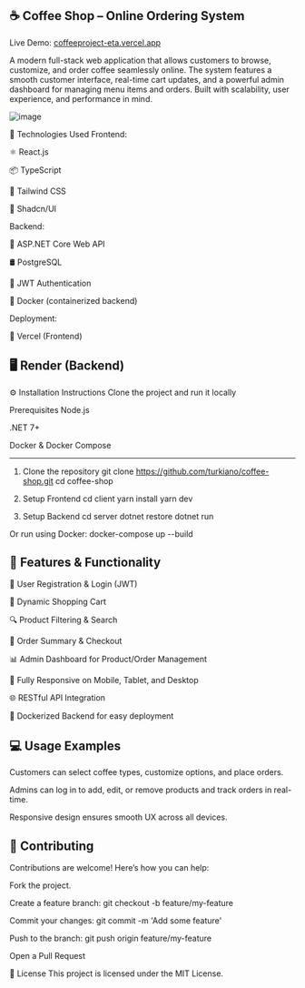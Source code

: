 ☕ Coffee Shop – Online Ordering System
------------------------------------------------
Live Demo: [coffeeproject-eta.vercel.app](https://coffeeproject-eta.vercel.app/)

A modern full-stack web application that allows customers to browse, customize, and order coffee seamlessly online. The system features a smooth customer interface, real-time cart updates, and a powerful admin dashboard for managing menu items and orders. Built with scalability, user experience, and performance in mind.

![image](https://github.com/user-attachments/assets/91ccb4b1-0507-48f2-a717-acc8c3027777)


🚀 Technologies Used
Frontend:

⚛️ React.js

📦 TypeScript

🎨 Tailwind CSS

💅 Shadcn/UI

Backend:

🔧 ASP.NET Core Web API

🛢️ PostgreSQL

🔐 JWT Authentication

🐳 Docker (containerized backend)


Deployment:

🔗 Vercel (Frontend)

🖥️ Render (Backend)
-------------------------------------------------------------------

⚙️ Installation Instructions
Clone the project and run it locally

Prerequisites
Node.js

.NET 7+

Docker & Docker Compose

----------------------------------------------
1. Clone the repository
git clone https://github.com/turkiano/coffee-shop.git
cd coffee-shop

2. Setup Frontend
cd client
yarn install
yarn dev

3. Setup Backend
cd server
dotnet restore
dotnet run

Or run using Docker:
docker-compose up --build

🧠 Features & Functionality
-----------------------------------------------------------
👤 User Registration & Login (JWT)

🛒 Dynamic Shopping Cart

🔍 Product Filtering & Search

🧾 Order Summary & Checkout

📊 Admin Dashboard for Product/Order Management

📱 Fully Responsive on Mobile, Tablet, and Desktop

🌐 RESTful API Integration

🐳 Dockerized Backend for easy deployment

💻 Usage Examples
----------------------------------------------------------
Customers can select coffee types, customize options, and place orders.

Admins can log in to add, edit, or remove products and track orders in real-time.

Responsive design ensures smooth UX across all devices.

🤝 Contributing
----------------------------------------------------------------
Contributions are welcome! Here’s how you can help:

Fork the project.

Create a feature branch: git checkout -b feature/my-feature

Commit your changes: git commit -m 'Add some feature'

Push to the branch: git push origin feature/my-feature

Open a Pull Request

📄 License
This project is licensed under the MIT License.



